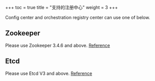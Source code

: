 +++
toc = true
title = "支持的注册中心"
weight = 3
+++

Config center and orchestration registry center can use one of below.

## Zookeeper

Please use Zookeeper 3.4.6 and above. [Reference](https://zookeeper.apache.org/)

## Etcd

Please use Etcd V3 and above. [Reference](https://coreos.com/etcd/docs/latest)
